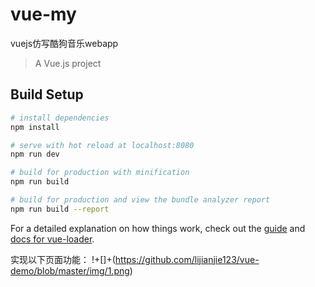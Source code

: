 # vue-my

vuejs仿写酷狗音乐webapp


> A Vue.js project

## Build Setup

``` bash
# install dependencies
npm install

# serve with hot reload at localhost:8080
npm run dev

# build for production with minification
npm run build

# build for production and view the bundle analyzer report
npm run build --report
```

For a detailed explanation on how things work, check out the [guide](http://vuejs-templates.github.io/webpack/) and [docs for vue-loader](http://vuejs.github.io/vue-loader).

实现以下页面功能：
!+[]+(https://github.com/lijianjie123/vue-demo/blob/master/img/1.png)
